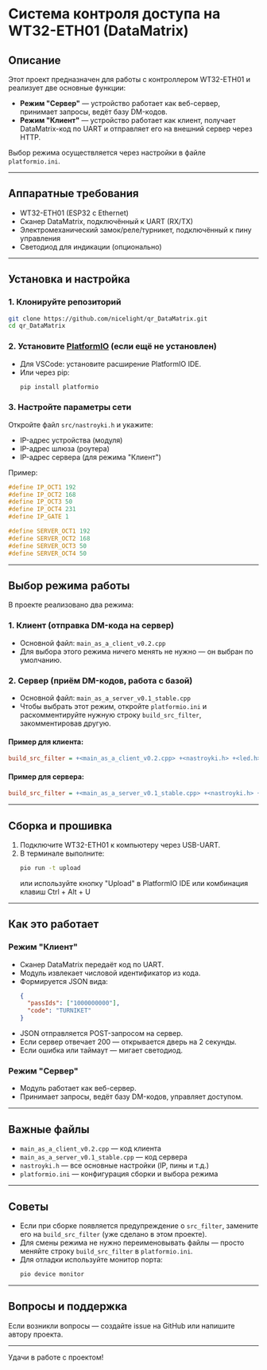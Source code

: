 # Система контроля доступа на WT32-ETH01 (DataMatrix)

## Описание

Этот проект предназначен для работы с контроллером WT32-ETH01 и реализует две основные функции:
- **Режим "Сервер"** — устройство работает как веб-сервер, принимает запросы, ведёт базу DM-кодов.
- **Режим "Клиент"** — устройство работает как клиент, получает DataMatrix-код по UART и отправляет его на внешний сервер через HTTP.

Выбор режима осуществляется через настройки в файле `platformio.ini`.

---

## Аппаратные требования

- WT32-ETH01 (ESP32 с Ethernet)
- Сканер DataMatrix, подключённый к UART (RX/TX)
- Электромеханический замок/реле/турникет, подключённый к пину управления
- Светодиод для индикации (опционально)

---

## Установка и настройка

### 1. Клонируйте репозиторий

```sh
git clone https://github.com/nicelight/qr_DataMatrix.git
cd qr_DataMatrix
```

### 2. Установите [PlatformIO](https://platformio.org/) (если ещё не установлен)

- Для VSCode: установите расширение PlatformIO IDE.
- Или через pip:  
  ```sh
  pip install platformio
  ```

### 3. Настройте параметры сети

Откройте файл `src/nastroyki.h` и укажите:
- IP-адрес устройства (модуля)
- IP-адрес шлюза (роутера)
- IP-адрес сервера (для режима "Клиент")

Пример:
```cpp
#define IP_OCT1 192
#define IP_OCT2 168
#define IP_OCT3 50
#define IP_OCT4 231
#define IP_GATE 1

#define SERVER_OCT1 192
#define SERVER_OCT2 168
#define SERVER_OCT3 50
#define SERVER_OCT4 50
```

---

## Выбор режима работы

В проекте реализовано два режима:

### 1. Клиент (отправка DM-кода на сервер)

- Основной файл: `main_as_a_client_v0.2.cpp`
- Для выбора этого режима ничего менять не нужно — он выбран по умолчанию.

### 2. Сервер (приём DM-кодов, работа с базой)

- Основной файл: `main_as_a_server_v0.1_stable.cpp`
- Чтобы выбрать этот режим, откройте `platformio.ini` и раскомментируйте нужную строку `build_src_filter`, закомментировав другую.

#### Пример для клиента:
```ini
build_src_filter = +<main_as_a_client_v0.2.cpp> +<nastroyki.h> +<led.h> +<timer.h> +<sets.h> +<sets.cpp>
```

#### Пример для сервера:
```ini
build_src_filter = +<main_as_a_server_v0.1_stable.cpp> +<nastroyki.h> +<led.h> +<timer.h> +<sets.h> +<sets.cpp>
```

---

## Сборка и прошивка

1. Подключите WT32-ETH01 к компьютеру через USB-UART.
2. В терминале выполните:
   ```sh
   pio run -t upload
   ```
   или используйте кнопку "Upload" в PlatformIO IDE или комбинация клавиш Ctrl + Alt + U

---

## Как это работает

### Режим "Клиент"

- Сканер DataMatrix передаёт код по UART.
- Модуль извлекает числовой идентификатор из кода.
- Формируется JSON вида:
  ```json
  {
    "passIds": ["1000000000"],
    "code": "TURNIKET"
  }
  ```
- JSON отправляется POST-запросом на сервер.
- Если сервер отвечает 200 — открывается дверь на 2 секунды.
- Если ошибка или таймаут — мигает светодиод.

### Режим "Сервер"

- Модуль работает как веб-сервер.
- Принимает запросы, ведёт базу DM-кодов, управляет доступом.

---

## Важные файлы

- `main_as_a_client_v0.2.cpp` — код клиента
- `main_as_a_server_v0.1_stable.cpp` — код сервера
- `nastroyki.h` — все основные настройки (IP, пины и т.д.)
- `platformio.ini` — конфигурация сборки и выбора режима

---

## Советы

- Если при сборке появляется предупреждение о `src_filter`, замените его на `build_src_filter` (уже сделано в этом проекте).
- Для смены режима не нужно переименовывать файлы — просто меняйте строку `build_src_filter` в `platformio.ini`.
- Для отладки используйте монитор порта:
  ```sh
  pio device monitor
  ```

---

## Вопросы и поддержка

Если возникли вопросы — создайте issue на GitHub или напишите автору проекта.

---

Удачи в работе с проектом!
